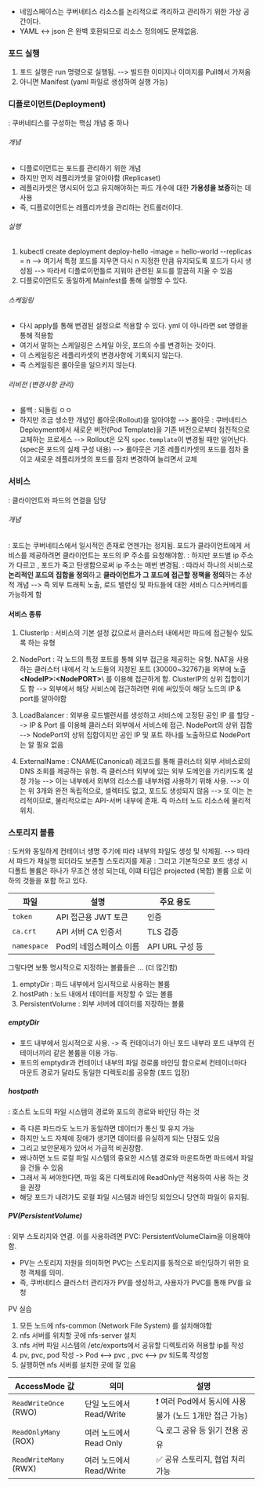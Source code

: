 - 네임스페이스는 쿠버네티스 리소스를 논리적으로 격리하고 관리하기 위한 가상 공간이다.
- YAML <-> json 은 완벽 호환되므로 리소스 정의에도 문제없음.
### 포드 실행
1. 포드 실행은 run 명령으로 실행됨. -->  빌드한 이미지나 이미지를 Pull해서 가져옴
2. 아니면 Manifest (yaml 파일로 생성하여 실행 가능)

### 디플로이먼트(Deployment)
: 쿠버네티스를 구성하는 핵심 개념 중 하나
###### 개념
- 디플로이먼트는 포드를 관리하기 위한 개념
- 하지만 먼저 레플리카셋을 알아야함 (Replicaset)
- 레플리카셋은 명시되어 있고 유지해야하는 파드 개수에 대한 **가용성을 보증**하는 데 사용
- 즉, 디플로이먼트는 레플리카셋을 관리하는 컨트롤러이다.

###### 실행
1.  kubectl create deployment deploy-hello -image = hello-world --replicas = n
--> 여기서 특정 포드를 지우면 다시 n 지정한 만큼 유지되도록 포드가 다시 생성됨
--> 따라서 디플로이먼틀르 지워야 관련된 포드를 깔끔히 지울 수 있음
2. 디플로이먼트도 동일하게 Mainfest를 통해 실행할 수 있다.
###### 스케일링
- 다시 apply를 통해 변경된 설정으로 적용할 수 있다. yml 이 아니라면 set 명령을 통해 적용함
- 여기서 말하는 스케일링은 스케일 아웃, 포드의 수를 변경하는 것이다.
- 이 스케일링은 레플리카셋의 변경사항에 기록되지 않는다.
- 즉 스케일링은 롤아웃을 일으키지 않는다.
###### 리비전 (변경사항 관리)
- 롤백 : 되돌림 ㅇㅇ
- 하지만 조금 생소한 개념인 롤아웃(Rollout)을 알아야함
--> 롤아웃 : 쿠버네티스 Deployment에서 새로운 버전(Pod Template)을 기존 버전으로부터 점진적으로 교체하는 프로세스
--> Rollout은 오직 `spec.template`이 변경될 때만 일어난다. (spec은  포드의 실제 구성 내용)
--> 롤아웃은 기존 레플리카셋의 포드를 점차 줄이고 새로운 레플리카셋의 포드를 점차 변경하여 늘리면서 교체

### 서비스
:  클라이언트와 파드의 연결을 담당
###### 개념
: 포드는 쿠버네티스에서 일시적인 존재로 언젠가는 정지됨. 포드가 클라이언트에게 서비스를 제공하려면 클라이언트는 포드의 IP 주소를 요청해야함.
: 하지만 포드별 ip 주소가 다르고 , 포드가 죽고 탄생함으로써 ip 주소는 매번 변경됨.
: 따라서 하나의 서비스로 **논리적인 포드의 집합을 정의**하고 **클라이언트가 그 포드에 접근할 정책을 정의**하는 추상적 개념 --> 즉 외부 트래픽 노출, 로드 밸런싱 및 파드들에 대한 서비스 디스커버리를 가능하게 함

#### 서비스 종류
1. ClusterIp : 서비스의 기본 설정 값으로서 클러스터 내에서만 파드에 접근될수 있도록 하는 유형

2. NodePort : 각 노드의 특정 포트를 통해 외부 접근을 제공하는 유형. NAT을 사용하는 클러스터 내에서 각 노드들의 지정된 포트 (30000~32767)을 외부에 노출 **\<NodeIP>:\<NodePORT>**\\ 를 이용해 접근하게 함.  ClusterIP의 상위 집합이기도 함
--> 외부에서 해당 서비스에 접근하려면 위에 써있듯이 해당 노드의 IP & port를 알아야함

3. LoadBalancer : 외부용 로드밸런서를 생성하고 서비스에 고정된 공인 IP 를 할당
--> IP & Port 를 이용해 클러스터 외부에서 서비스에 접근. NodePort의 상위 집합
--> NodePort의 상위 집합이지만 공인 IP 및 포트 하나를 노출하므로 NodePort는 알 필요 없음

4. ExternalName : CNAME(Canonical) 레코드를 통해 클러스터 외부 서비스로의 DNS 조회를 제공하는 유형. 즉 클러스터 외부에 있는 외부 도메인을 가리키도록 설정 가능
--> 이는 내부에서 외부의 리소스를 내부처럼 사용하기 위해 사용.
--> 이는 위 3개와 완전 독립적으로, 셀렉터도 없고, 포드도 생성되지 않음
--> 또 이는 논리적이므로, 물리적으로는 API-서버 내부에 존재. 즉 마스터 노드 리소스에 물리적 위치.


### 스토리지 볼륨
: 도커와 동일하게 컨테이너 생명 주기에 따라 내부의 파일도 생성 및 삭제됨. 
--> 따라서 파드가 재실행 되더라도 보존할 스토리지를 제공
: 그리고 기본적으로 포드 생성 시 디폴트 볼륨은 하나가 무조건 생성 되는데, 이떄 타입은 projected (복합) 볼륨 으로 이하의 것들을 포함 하고 있다.

| 파일          | 설명             | 주요 용도        |     |
| ----------- | -------------- | ------------ | --- |
| `token`     | API 접근용 JWT 토큰 | 인증           |     |
| `ca.crt`    | API 서버 CA 인증서  | TLS 검증       |     |
| `namespace` | Pod의 네임스페이스 이름 | API URL 구성 등 |     |

그렇다면 보통 명시적으로 지정하는 볼륨들은 ... (더 많긴함)
1. emptyDir : 파드 내부에서 임시적으로 사용하는 볼륨
2. hostPath : 노드 내에서 데이터를 저장할 수 있는 볼륨
3. PersistentVolume : 외부 서버에 데이터를 저장하는 볼륨

##### emptyDir
- 포드 내부에서 임시적으로 사용. -> 즉 컨테이너가 아닌 포드 내부라 포드 내부의 컨테이너끼리 같은 볼륨을 이용 가능.
 - 포드의 emptydir과 컨테이너 내부의 파일 경로롤 바인딩 함으로써 컨테이너마다 마운트 경로가 달라도 동일한 디렉토리를 공유함 (포드 입장)

##### hostpath
: 호스트 노드의 파일 시스템의 경로와 포드의 경로와 바인딩 하는 것
- 즉 다른 파드라도 노드가 동일하면 데이터가 통신 및 유지 가능
- 하지만 노드 자체에 장애가 생기면 데이터를 유실하게 되는 단점도 있음
- 그리고 보안문제가 있어서 가급적 비권장함.
- 왜나하면 노드 로컬 파일 시스템의 중요한 시스템 경로와 마운트하면 파드에서 파일을 건들 수 있음
- 그래서 꼭 써야한다면, 파일 혹은 디렉토리에 ReadOnly만 적용하여 사용 하는 것을 권장
- 해당 포드가 내려가도 로컬 파일 시스템과 바인딩 되었으니 당연히 파일이 유지됨.

##### PV(PersistentVolume)
: 외부 스토리지와 연결. 이를 사용하려면 PVC: PersistentVolumeClaim을 이용해야함.
- PV는 스토리지 자원을 의미하면 PVC는 스토리지를 동적으로 바인딩하기 위한 요청 객체를 의미.
- 즉, 쿠버네티스 클러스터 관리자가 PV를 생성하고, 사용자가 PVC를 통해 PV를 요청



PV 실습 
1. 모든 노드에 nfs-common (Network File System) 를 설치해야함
2. nfs 서버를 위치할 곳에 nfs-server 설치
3. nfs 서버 파일 시스템의  /etc/exports에서 공유할 디렉토리와 허용할 ip를 작성
4. pv, pvc, pod 작성 -> Pod <--> pvc , pvc <--> pv 되도록 작성함
5. 실행하면 nfs 서버를 설치한 곳에 잘 있음

| AccessMode 값          | 의미                 | 설명                                  |
| --------------------- | ------------------ | ----------------------------------- |
| `ReadWriteOnce` (RWO) | 단일 노드에서 Read/Write | ❗ 여러 Pod에서 동시에 사용 불가 (노드 1개만 접근 가능) |
| `ReadOnlyMany` (ROX)  | 여러 노드에서 Read Only  | 🔍 로그 공유 등 읽기 전용 공유                 |
| `ReadWriteMany` (RWX) | 여러 노드에서 Read/Write | ✅ 공유 스토리지, 협업 처리 가능                 |

